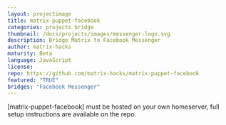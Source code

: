 ```yaml
---
layout: projectimage
title: matrix-puppet-facebook
categories: projects bridge
thumbnail: /docs/projects/images/messenger-logo.svg
description: Bridge Matrix to Facebook Messenger
author: matrix-hacks
maturity: Beta
language: JavaScript
license: 
repo: https://github.com/matrix-hacks/matrix-puppet-facebook
featured: "TRUE"
bridges: "Facebook Messenger"
---
```


[matrix-puppet-facebook] must be hosted on your own homeserver, full
setup instructions are available on the repo.

